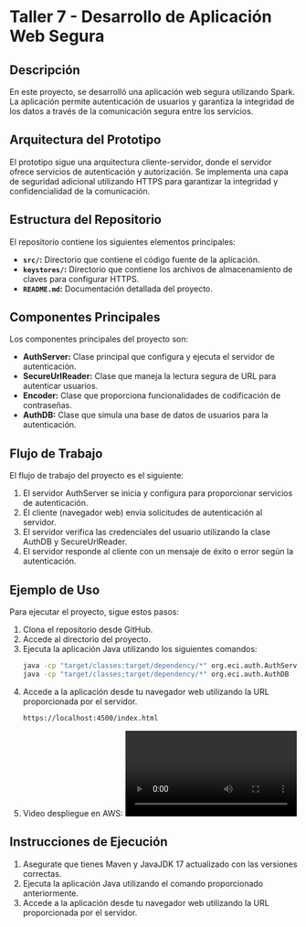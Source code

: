 # Taller 7 - Desarrollo de Aplicación Web Segura

## Descripción

En este proyecto, se desarrolló una aplicación web segura utilizando Spark. La aplicación permite autenticación de usuarios y garantiza la integridad de los datos a través de la comunicación segura entre los servicios.

## Arquitectura del Prototipo

El prototipo sigue una arquitectura cliente-servidor, donde el servidor ofrece servicios de autenticación y autorización. Se implementa una capa de seguridad adicional utilizando HTTPS para garantizar la integridad y confidencialidad de la comunicación.

## Estructura del Repositorio

El repositorio contiene los siguientes elementos principales:

- **`src/`:** Directorio que contiene el código fuente de la aplicación.
- **`keystores/`:** Directorio que contiene los archivos de almacenamiento de claves para configurar HTTPS.
- **`README.md`:** Documentación detallada del proyecto.

## Componentes Principales

Los componentes principales del proyecto son:

- **AuthServer:** Clase principal que configura y ejecuta el servidor de autenticación.
- **SecureUrlReader:** Clase que maneja la lectura segura de URL para autenticar usuarios.
- **Encoder:** Clase que proporciona funcionalidades de codificación de contraseñas.
- **AuthDB:** Clase que simula una base de datos de usuarios para la autenticación.

## Flujo de Trabajo

El flujo de trabajo del proyecto es el siguiente:

1. El servidor AuthServer se inicia y configura para proporcionar servicios de autenticación.
2. El cliente (navegador web) envía solicitudes de autenticación al servidor.
3. El servidor verifica las credenciales del usuario utilizando la clase AuthDB y SecureUrlReader.
4. El servidor responde al cliente con un mensaje de éxito o error según la autenticación.

## Ejemplo de Uso

Para ejecutar el proyecto, sigue estos pasos:

1. Clona el repositorio desde GitHub.
2. Accede al directorio del proyecto.
3. Ejecuta la aplicación Java utilizando los siguientes comandos:
   ```bash
   java -cp "target/classes:target/dependency/*" org.eci.auth.AuthServer
   java -cp "target/classes;target/dependency/*" org.eci.auth.AuthDB
   ```
4. Accede a la aplicación desde tu navegador web utilizando la URL proporcionada por el servidor.
   ```bash
   https://localhost:4500/index.html
   ```
5. Video despliegue en AWS:
   ![Video guiado](https://github.com/Tianrojas/Lab07-AREP/blob/main/media/2024-03-20%03-37-04.mp4)

## Instrucciones de Ejecución

1. Asegurate que tienes Maven y JavaJDK 17 actualizado con las versiones correctas.
2. Ejecuta la aplicación Java utilizando el comando proporcionado anteriormente.
3. Accede a la aplicación desde tu navegador web utilizando la URL proporcionada por el servidor.

